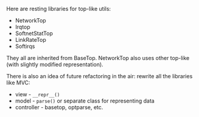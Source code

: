 Here are resting libraries for top-like utils:

- NetworkTop
- Irqtop
- SoftnetStatTop
- LinkRateTop
- Softirqs

They all are inherited from BaseTop. NetworkTop also uses other top-like (with slightly modified representation).

There is also an idea of future refactoring in the air: rewrite all the libraries like MVC:

- view - `__repr__()`
- model - `parse()` or separate class for representing data
- controller - basetop, optparse, etc.
